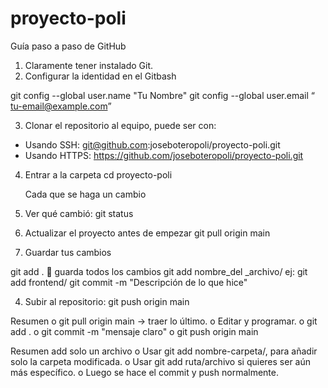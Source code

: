 # proyecto-poli
Guía paso a paso de GitHub

1.	Claramente tener instalado Git.
2.	Configurar la identidad en el Gitbash

git config --global user.name "Tu Nombre"
git config --global user.email “ tu-email@example.com”

3.	Clonar el repositorio al equipo, puede ser con: 
-	Usando SSH:
git@github.com:joseboteropoli/proyecto-poli.git
-	Usando HTTPS:
https://github.com/joseboteropoli/proyecto-poli.git

4.	Entrar a la carpeta 
cd proyecto-poli

	Cada que se haga un cambio 
1.	Ver qué cambió:
git status

2.	Actualizar el proyecto antes de empezar
git pull origin main

3.	Guardar tus cambios

git add .      guarda todos los cambios 
git add  nombre_del _archivo/
	ej: git add frontend/
git commit -m "Descripción de lo que hice"

4.	Subir al repositorio:
git push origin main


Resumen 
o	git pull origin main → traer lo último.
o	Editar y programar.
o	git add .
o	git commit -m "mensaje claro"
o	git push origin main


Resumen add solo un archivo 
o	Usar git add nombre-carpeta/, para añadir solo la carpeta modificada.
o	Usar git add ruta/archivo si quieres ser aún más específico.
o	Luego se hace el commit y push normalmente.
